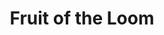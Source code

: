 ---
layout: supplier
permalink: "/suppliers/fruit-of-the-loom"
categories: []
title: Fruit of the Loom
logo: ''
website: ''
catalogues: []
info: Call for selection and availability.

---